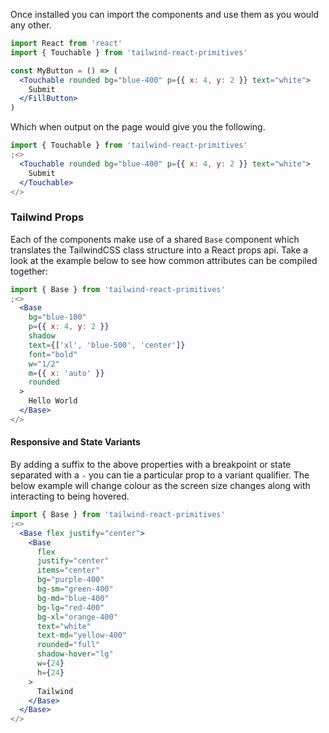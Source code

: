 Once installed you can import the components and use them as you would any other.

```jsx static
import React from 'react'
import { Touchable } from 'tailwind-react-primitives'

const MyButton = () => (
  <Touchable rounded bg="blue-400" p={{ x: 4, y: 2 }} text="white">
    Submit
  </FillButton>
)
```

Which when output on the page would give you the following.

```jsx
import { Touchable } from 'tailwind-react-primitives'
;<>
  <Touchable rounded bg="blue-400" p={{ x: 4, y: 2 }} text="white">
    Submit
  </Touchable>
</>
```

### Tailwind Props

Each of the components make use of a shared `Base` component which translates the TailwindCSS class structure into a React props api. Take a look at the example below to see how common attributes can be compiled together:

```jsx
import { Base } from 'tailwind-react-primitives'
;<>
  <Base
    bg="blue-100"
    p={{ x: 4, y: 2 }}
    shadow
    text={['xl', 'blue-500', 'center']}
    font="bold"
    w="1/2"
    m={{ x: 'auto' }}
    rounded
  >
    Hello World
  </Base>
</>
```

#### Responsive and State Variants

By adding a suffix to the above properties with a breakpoint or state separated with a `-` you can tie a particular prop to a variant qualifier. The below example will change colour as the screen size changes along with interacting to being hovered.

```jsx
import { Base } from 'tailwind-react-primitives'
;<>
  <Base flex justify="center">
    <Base
      flex
      justify="center"
      items="center"
      bg="purple-400"
      bg-sm="green-400"
      bg-md="blue-400"
      bg-lg="red-400"
      bg-xl="orange-400"
      text="white"
      text-md="yellow-400"
      rounded="full"
      shadow-hover="lg"
      w={24}
      h={24}
    >
      Tailwind
    </Base>
  </Base>
</>
```
